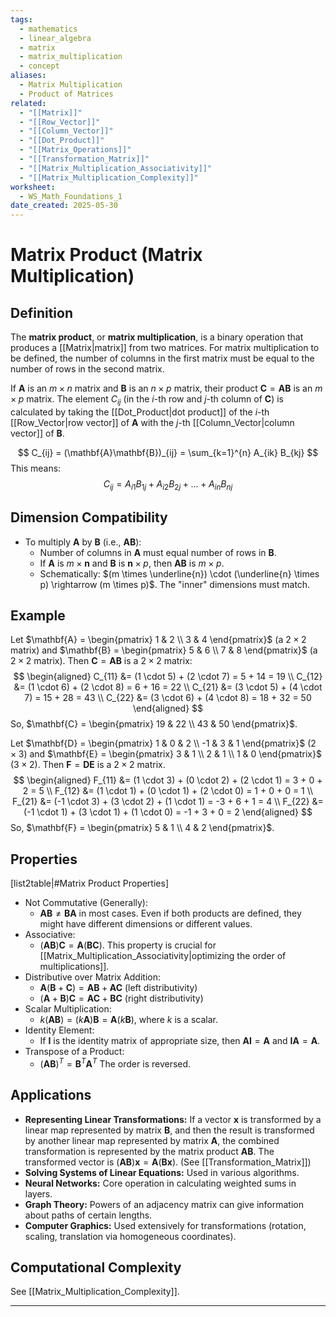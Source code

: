 ```yaml
---
tags:
  - mathematics
  - linear_algebra
  - matrix
  - matrix_multiplication
  - concept
aliases:
  - Matrix Multiplication
  - Product of Matrices
related:
  - "[[Matrix]]"
  - "[[Row_Vector]]"
  - "[[Column_Vector]]"
  - "[[Dot_Product]]"
  - "[[Matrix_Operations]]"
  - "[[Transformation_Matrix]]"
  - "[[Matrix_Multiplication_Associativity]]"
  - "[[Matrix_Multiplication_Complexity]]"
worksheet:
  - WS_Math_Foundations_1
date_created: 2025-05-30
---
```

# Matrix Product (Matrix Multiplication)

## Definition
The **matrix product**, or **matrix multiplication**, is a binary operation that produces a [[Matrix|matrix]] from two matrices. For matrix multiplication to be defined, the number of columns in the first matrix must be equal to the number of rows in the second matrix.

If $\mathbf{A}$ is an $m \times n$ matrix and $\mathbf{B}$ is an $n \times p$ matrix, their product $\mathbf{C} = \mathbf{A}\mathbf{B}$ is an $m \times p$ matrix. The element $C_{ij}$ (in the $i$-th row and $j$-th column of $\mathbf{C}$) is calculated by taking the [[Dot_Product|dot product]] of the $i$-th [[Row_Vector|row vector]] of $\mathbf{A}$ with the $j$-th [[Column_Vector|column vector]] of $\mathbf{B}$.

$$ C_{ij} = (\mathbf{A}\mathbf{B})_{ij} = \sum_{k=1}^{n} A_{ik} B_{kj} $$
This means:
$$ C_{ij} = A_{i1}B_{1j} + A_{i2}B_{2j} + \dots + A_{in}B_{nj} $$

## Dimension Compatibility
- To multiply $\mathbf{A}$ by $\mathbf{B}$ (i.e., $\mathbf{A}\mathbf{B}$):
    - Number of columns in $\mathbf{A}$ must equal number of rows in $\mathbf{B}$.
    - If $\mathbf{A}$ is $m \times \mathbf{n}$ and $\mathbf{B}$ is $\mathbf{n} \times p$, then $\mathbf{A}\mathbf{B}$ is $m \times p$.
    - Schematically: $(m \times \underline{n}) \cdot (\underline{n} \times p) \rightarrow (m \times p)$. The "inner" dimensions must match.

## Example
Let $\mathbf{A} = \begin{pmatrix} 1 & 2 \\ 3 & 4 \end{pmatrix}$ (a $2 \times 2$ matrix) and $\mathbf{B} = \begin{pmatrix} 5 & 6 \\ 7 & 8 \end{pmatrix}$ (a $2 \times 2$ matrix).
Then $\mathbf{C} = \mathbf{A}\mathbf{B}$ is a $2 \times 2$ matrix:
$$
\begin{aligned}
C_{11} &= (1 \cdot 5) + (2 \cdot 7) = 5 + 14 = 19 \\
C_{12} &= (1 \cdot 6) + (2 \cdot 8) = 6 + 16 = 22 \\
C_{21} &= (3 \cdot 5) + (4 \cdot 7) = 15 + 28 = 43 \\
C_{22} &= (3 \cdot 6) + (4 \cdot 8) = 18 + 32 = 50
\end{aligned}
$$
So, $\mathbf{C} = \begin{pmatrix} 19 & 22 \\ 43 & 50 \end{pmatrix}$.

Let $\mathbf{D} = \begin{pmatrix} 1 & 0 & 2 \\ -1 & 3 & 1 \end{pmatrix}$ ($2 \times 3$) and $\mathbf{E} = \begin{pmatrix} 3 & 1 \\ 2 & 1 \\ 1 & 0 \end{pmatrix}$ ($3 \times 2$).
Then $\mathbf{F} = \mathbf{D}\mathbf{E}$ is a $2 \times 2$ matrix.
$$
\begin{aligned}
F_{11} &= (1 \cdot 3) + (0 \cdot 2) + (2 \cdot 1) = 3 + 0 + 2 = 5 \\
F_{12} &= (1 \cdot 1) + (0 \cdot 1) + (2 \cdot 0) = 1 + 0 + 0 = 1 \\
F_{21} &= (-1 \cdot 3) + (3 \cdot 2) + (1 \cdot 1) = -3 + 6 + 1 = 4 \\
F_{22} &= (-1 \cdot 1) + (3 \cdot 1) + (1 \cdot 0) = -1 + 3 + 0 = 2
\end{aligned}
$$
So, $\mathbf{F} = \begin{pmatrix} 5 & 1 \\ 4 & 2 \end{pmatrix}$.

## Properties
[list2table|#Matrix Product Properties]
- Not Commutative (Generally): 
	- $\mathbf{A}\mathbf{B} \neq \mathbf{B}\mathbf{A}$ in most cases.
    Even if both products are defined, they might have different dimensions or different values.
- Associative: 
	- $(\mathbf{A}\mathbf{B})\mathbf{C} = \mathbf{A}(\mathbf{B}\mathbf{C})$. 
	This property is crucial for [[Matrix_Multiplication_Associativity|optimizing the order of multiplications]].
- Distributive over Matrix Addition:
    - $\mathbf{A}(\mathbf{B} + \mathbf{C}) = \mathbf{A}\mathbf{B} + \mathbf{A}\mathbf{C}$ (left distributivity)
    - $(\mathbf{A} + \mathbf{B})\mathbf{C} = \mathbf{A}\mathbf{C} + \mathbf{B}\mathbf{C}$ (right distributivity)
- Scalar Multiplication: 
	- $k(\mathbf{A}\mathbf{B}) = (k\mathbf{A})\mathbf{B} = \mathbf{A}(k\mathbf{B})$, where $k$ is a scalar.
- Identity Element: 
	- If $\mathbf{I}$ is the identity matrix of appropriate size, then
	$\mathbf{A}\mathbf{I} = \mathbf{A}$ and $\mathbf{I}\mathbf{A} = \mathbf{A}$.
- Transpose of a Product: 
	- $(\mathbf{A}\mathbf{B})^T = \mathbf{B}^T \mathbf{A}^T$
	The order is reversed.

## Applications
- **Representing Linear Transformations:** If a vector $\mathbf{x}$ is transformed by a linear map represented by matrix $\mathbf{B}$, and then the result is transformed by another linear map represented by matrix $\mathbf{A}$, the combined transformation is represented by the matrix product $\mathbf{A}\mathbf{B}$. The transformed vector is $(\mathbf{A}\mathbf{B})\mathbf{x} = \mathbf{A}(\mathbf{B}\mathbf{x})$. (See [[Transformation_Matrix]])
- **Solving Systems of Linear Equations:** Used in various algorithms.
- **Neural Networks:** Core operation in calculating weighted sums in layers.
- **Graph Theory:** Powers of an adjacency matrix can give information about paths of certain lengths.
- **Computer Graphics:** Used extensively for transformations (rotation, scaling, translation via homogeneous coordinates).

## Computational Complexity
See [[Matrix_Multiplication_Complexity]].

---